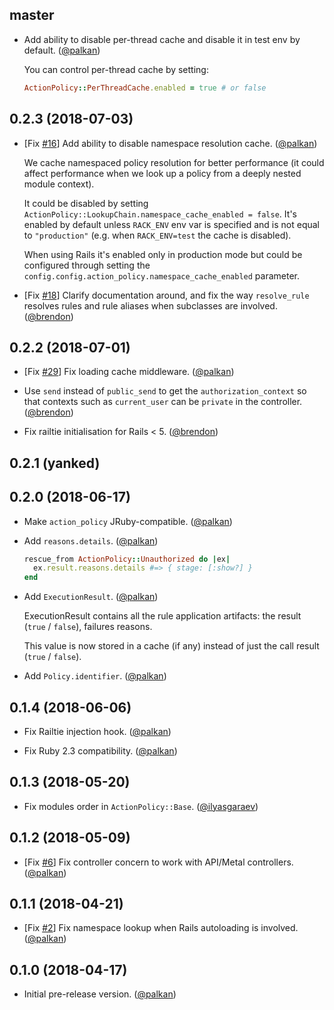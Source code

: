 ## master

- Add ability to disable per-thread cache and disable it in test env by default. ([@palkan][])

  You can control per-thread cache by setting:

  ```ruby
  ActionPolicy::PerThreadCache.enabled = true # or false
  ```

## 0.2.3 (2018-07-03)

- [Fix [#16](https://github.com/palkan/action_policy/issues/16)] Add ability to disable namespace resolution cache. ([@palkan][])

  We cache namespaced policy resolution for better performance (it could affect performance when we look up a policy from a deeply nested module context).

  It could be disabled by setting `ActionPolicy::LookupChain.namespace_cache_enabled = false`. It's enabled by default unless `RACK_ENV` env var is specified and is not equal to `"production"` (e.g. when `RACK_ENV=test` the cache is disabled).

  When using Rails it's enabled only in production mode but could be configured through setting the `config.config.action_policy.namespace_cache_enabled` parameter.

- [Fix [#18](https://github.com/palkan/action_policy/issues/18)] Clarify documentation around, and fix the way `resolve_rule` resolves rules and rule aliases when subclasses are involved. ([@brendon][])

## 0.2.2 (2018-07-01)

- [Fix [#29](https://github.com/palkan/action_policy/issues/29)] Fix loading cache middleware. ([@palkan][])


- Use `send` instead of `public_send` to get the `authorization_context` so that contexts such as
  `current_user` can be `private` in the controller. ([@brendon][])

- Fix railtie initialisation for Rails < 5. ([@brendon][])

## 0.2.1 (yanked)

## 0.2.0 (2018-06-17)

- Make `action_policy` JRuby-compatible. ([@palkan][])

- Add `reasons.details`. ([@palkan][])

  ```ruby
  rescue_from ActionPolicy::Unauthorized do |ex|
    ex.result.reasons.details #=> { stage: [:show?] }
  end
  ```

- Add `ExecutionResult`. ([@palkan][])

  ExecutionResult contains all the rule application artifacts: the result (`true` / `false`),
  failures reasons.

  This value is now stored in a cache (if any) instead of just the call result (`true` / `false`).

- Add `Policy.identifier`. ([@palkan][])

## 0.1.4 (2018-06-06)

- Fix Railtie injection hook. ([@palkan][])

- Fix Ruby 2.3 compatibility. ([@palkan])

## 0.1.3 (2018-05-20)

- Fix modules order in `ActionPolicy::Base`. ([@ilyasgaraev][])

## 0.1.2 (2018-05-09)

- [Fix [#6](https://github.com/palkan/action_policy/issues/6)] Fix controller concern to work with API/Metal controllers. ([@palkan][])

## 0.1.1 (2018-04-21)

- [Fix [#2](https://github.com/palkan/action_policy/issues/2)] Fix namespace lookup when Rails autoloading is involved. ([@palkan][])

## 0.1.0 (2018-04-17)

- Initial pre-release version. ([@palkan][])

[@palkan]: https://github.com/palkan
[@ilyasgaraev]: https://github.com/ilyasgaraev
[@brendon]: https://github.com/brendon
